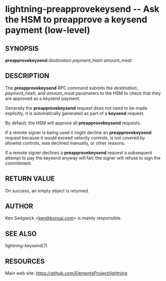 lightning-preapprovekeysend -- Ask the HSM to preapprove a keysend payment (low-level)
==================================================================

SYNOPSIS
--------

**preapprovekeysend** *destination* *payment\_hash* *amount\_msat*

DESCRIPTION
-----------

The **preapprovekeysend** RPC command submits the *destination*, *payment\_hash*,
and *amount\_msat* parameters to the HSM to check that they are approved as a
keysend payment.

Generally the **preapprovekeysend** request does not need to be made
explicitly, it is automatically generated as part of a **keysend** request.

By default, the HSM will approve all **preapprovekeysend** requests.

If a remote signer is being used it might decline an **preapprovekeysend**
request because it would exceed velocity controls, is not covered by
allowlist controls, was declined manually, or other reasons.

If a remote signer declines a **preapprovekeysend** request a subsequent
attempt to pay the keysend anyway will fail; the signer will refuse to sign
the commitment.

RETURN VALUE
------------

[comment]: # (GENERATE-FROM-SCHEMA-START)
On success, an empty object is returned.

[comment]: # (GENERATE-FROM-SCHEMA-END)

AUTHOR
------

Ken Sedgwick <<ken@bonsai.com>> is mainly responsible.

SEE ALSO
--------

lightning-keysend(7)

RESOURCES
---------

Main web site: <https://github.com/ElementsProject/lightning>

[comment]: # ( SHA256STAMP:41d0ca6a956520453538c8ad5c5afce681540f4ce26017570cdc2356c3aab599)
